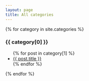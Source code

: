 ```yaml
---
layout: page
title: All categories
---
```


{% for category in site.categories %}
  <h3 id='{{ category[0] }}'><i class="fa-solid fa-folder-open"></i> {{ category[0] }}</h3>
  <ul>
    {% for post in category[1] %}
      <li><a href="{{ post.url | relative_url }}">{{ post.title }}</a></li>
    {% endfor %}
  </ul>
{% endfor %}
